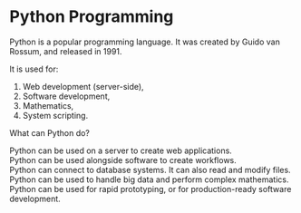 <h1>Python Programming</h1>

<p>Python is a popular programming language. It was created by Guido van Rossum, and released in 1991.

It is used for:
1. Web development (server-side), <br>
2. Software development, <br>
3. Mathematics, <br>
4. System scripting.</p>

<p>What can Python do?</p>
<p>Python can be used on a server to create web applications. <br>
Python can be used alongside software to create workflows. <br>
Python can connect to database systems. It can also read and modify files. <br>
Python can be used to handle big data and perform complex mathematics. <br>
Python can be used for rapid prototyping, or for production-ready software development.</p>
